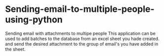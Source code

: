 # Sending-email-to-multiple-people-using-python
Sending email with attachments to multipe people
This application can be used to add batches to the database from an excel sheet you hade created. and send the desired attachment to the group of email's you have added in the sheet.
